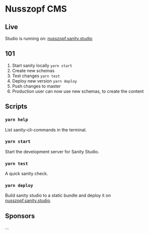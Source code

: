 # Nusszopf CMS

## Live

Studio is running on: [nusszopf.sanity.studio](https://nusszopf.sanity.studio/)

## 101

1. Start sanity locally `yarn start`
2. Create new schemas
3. Test changes `yarn test`
4. Deploy new version `yarn deploy`
5. Push changes to master
6. Production user can now use new schemas, to create the content

## Scripts

### `yarn help`

List sanity-cli-commands in the terminal.

### `yarn start`

Start the development server for Sanity Studio.

### `yarn test`

A quick sanity check.

### `yarn deploy`

Build sanity studio to a static bundle and deploy it on [nusszopf.sanity.studio](https://nusszopf.sanity.studio/).

## Sponsors

...
